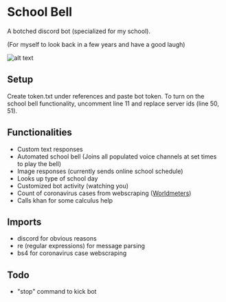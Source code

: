# School Bell
A botched discord bot (specialized for my school).

(For myself to look back in a few years and have a good laugh)

![alt text](https://emojipedia-us.s3.dualstack.us-west-1.amazonaws.com/socialmedia/emoji-one/104/bell_1f514.png)

## Setup
Create token.txt under references and paste bot token.
To turn on the school bell functionality, uncomment line 11 and replace server ids (line 50, 51).

## Functionalities
* Custom text responses
* Automated school bell
(Joins all populated voice channels at set times to play the bell)
* Image responses (currently sends online school schedule)
* Looks up type of school day
* Customized bot activity (watching you)
* Count of coronavirus cases from webscraping ([Worldmeters](https://www.worldometers.info/coronavirus))
* Calls khan for some calculus help

## Imports
* discord for obvious reasons
* re (regular expressions) for message parsing
* bs4 for coronavirus case webscraping

## Todo
* "stop" command to kick bot
